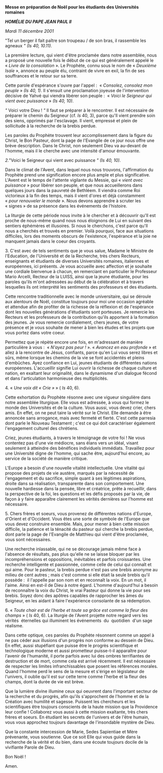 **Messe en préparation de Noël pour les étudiants des Universités romaines**

***HOMÉLIE DU PAPE JEAN PAUL II***

*Mardi 11 décembre 2001*

"Tel un berger il fait paître son troupeau / de son bras, il rassemble les agneaux *" (Is 40, 10.11).*

La première lecture, qui vient d'être proclamée dans notre assemblée, nous a proposé une nouvelle fois le début de ce qui est généralement appelé le « *Livre de la consolation* ». Le Prophète, connu sous le nom de « *Deuxième Isaïe* », annonce au peuple élu, contraint de vivre en exil, la fin de ses souffrances et le retour sur sa terre.

Cette parole d'espérance s'ouvre par l'appel :  « *Consolez, consolez mon peuple* » *(Is 40, 1)*. Il s'ensuit une proclamation joyeuse de l'intervention décisive de Yahvé qui viendra libérer son peuple :  « *Voici le Seigneur qui vient avec puissance* » *(Is 40, 10).*

*"* Voici votre Dieu ! *"* Il faut se préparer à le rencontrer. Il est nécessaire de préparer le chemin du Seigneur (cf. *Is* 40, 3), parce qu'Il vient prendre soin des siens, opprimés par l'esclavage. Il vient, empressé et plein de sollicitude à la recherche de la brebis perdue.

Les paroles du Prophète trouvent leur accomplissement dans la figure du Christ, le Bon Pasteur, dont la page de l'Evangile de ce jour nous offre une brève description. Dans le Christ, non seulement Dieu va au-devant de l'homme, mais il le cherche avec une intensité d'amour émouvante.

*2.*"Voici le Seigneur qui vient avec puissance *" (Is 40, 10).*

Dans le climat de l'Avent, dans lequel nous nous trouvons, l'affirmation du Prophète prend une signification encore plus ample et plus significative. L'Avent est le temps de l'attente vigilante du Messie, qui « *vient avec puissance* » pour libérer son peuple, et que nous accueillerons dans quelques jours dans la pauvreté de Bethléem. Il viendra comme Roi victorieux à la fin des temps, mais il vient d'ores et déjà constamment « *pour renouveler le monde* ». Nous devons apprendre à scruter les « signes » de sa présence dans les événements de l'histoire.

La liturgie de cette période nous invite à le chercher et à découvrir qu'Il est proche de nous-même quand nous nous éloignons de Lui en suivant des sentiers éphémères et illusoires. Si nous le cherchons, c'est parce qu'Il nous a cherchés et trouvés en premier. Voilà pourquoi, face aux situations difficiles, lors des moments obscurs de l'existence, l'espérance et la joie ne manquent jamais dans le coeur des croyants.

3. C'est avec de tels sentiments que je vous salue, Madame le Ministre de l'Education, de l'Université et de la Recherche, très chers Recteurs, enseignants et étudiants de diverses Universités romaines, italiennes et européennes, ici présents. Je vous accueille avec affection et je souhaite une cordiale bienvenue à chacun, en remerciant en particulier le Professeur Mario Arcelli, Recteur de la LUISS, ainsi que la jeune étudiante, pour les paroles qu'ils m'ont adressées au début de la célébration et à travers lesquelles ils ont interprété les sentiments des professeurs et des étudiants.

Cette rencontre traditionnelle avec le monde universitaire, qui se déroule aux alentours de Noël, constitue toujours pour moi une occasion agréable et attendue afin de profiter de la richesse de la réflexion et de l'espérance dont les nouvelles générations d'étudiants sont porteuses. Je remercie les Recteurs et les professeurs de la contribution qu'ils apportent à la formation des jeunes. Je vous remercie cordialement, chers jeunes, de votre présence et je vous souhaite de mener à bien les études et les projets que vous portez dans votre coeur.

Permettez que je répète encore une fois, en m'adressant de manière particulière à vous :  « *N'ayez pas peur !* ». « *Avancez en eau profonde* » et allez à la rencontre de Jésus, confiants, parce qu'en Lui vous serez libres et sûrs, même lorsque les chemins de la vie se font accidentés et pleins d'embûches. Ayez confiance en Lui, jeunes étudiants de différentes nations européennes. L'accueillir signifie Lui ouvrir la richesse de chaque culture et nation, en exaltant leur originalité, dans le dynamisme d'un dialogue fécond et dans l'articulation harmonieuse des multiplicités.

4. « *Une voix dit « Crie »* » ( *Is* 40, 6).

Cette exhortation du Prophète résonne avec une vigueur singulière dans notre assemblée liturgique. Elle vous est adressée, à vous qui formez le monde des Universités et de la culture. Vous aussi, vous devez crier, chers amis. En effet, on ne peut taire la vérité sur le Christ. Elle demande à être annoncée sans arrogance, mais avec fermeté et fierté. C'est cette parresía dont parle le Nouveau Testament ; c'est ce qui doit caractériser également l'engagement culturel des chrétiens.

Criez, jeunes étudiants, à travers le témoignage de votre foi ! Ne vous contentez pas d'une vie médiocre, sans élans vers un idéal, visant seulement à atteindre des bénéfices individuels immédiats. Travaillez pour une Université digne de l'homme, qui sache être, aujourd'hui encore, au service de la société de manière critique.

L'Europe a besoin d'une nouvelle vitalité intellectuelle. Une vitalité qui propose des projets de vie austère, marqués par la nécessité de l'engagement et du sacrifice, simple quant à ses légitimes aspirations, droite dans sa réalisation, transparente dans son comportement. Une nouvelle hardiesse dans la pensée, libre et créatrice, prête à recueillir, dans la perspective de la foi, les questions et les défis proposés par la vie, de façon à y faire apparaître clairement les vérités dernières sur l'homme est nécessaire.

5. Chers frères et soeurs, vous provenez de différentes nations d'Europe, d'Orient et d'Occident. Vous êtes une sorte de symbole de l'Europe que vous devez construire ensemble. Mais, pour mener à bien cette mission difficile, la patience et la ténacité du pasteur qui cherche la brebis perdue, dont parle la page de l'Evangile de Matthieu qui vient d'être proclamée, vous sont nécessaires.

Une recherche inlassable, qui ne se décourage jamais même face à l'absence de résultats, pas plus qu'elle ne se laisse bloquer par les incompréhensions et oppositions, inévitables et parfois croissantes. Une recherche intelligente et passionnée, comme celle de celui qui connaît et qui aime. Pour le pasteur, la brebis perdue n'est pas une brebis anonyme au milieu de cent autres ; mais c'est comme si elle était la seule brebis qu'il possède :  il l'appelle par son nom et en reconnaît la voix. En un mot, il l'aime. Ainsi en est-il de Dieu à notre égard. L'homme d'aujourd'hui a besoin de reconnaître la voix du Christ, le vrai Pasteur qui donne la vie pour ses brebis. Soyez donc des apôtres capables de rapprocher les âmes du Seigneur, en les aidant à faire l'expérience consolante de sa rédemption.

6. « *Toute chair est de l'herbe et toute sa grâce est comme la fleur des champs* » ( *Is* 40, 6). La liturgie de l'Avent projette notre regard vers les vérités  éternelles qui illuminent les événements  du  quotidien  d'un sage réalisme.

Dans cette optique, ces paroles du Prophète résonnent comme un appel à ne pas céder aux illusions d'un progrès non conforme au dessein de Dieu. En effet, aussi stupéfiant que puisse être le progrès scientifique et technologique moderne et aussi prometteur puisse-t-il apparaître pour l'avenir de l'humanité, il porte parfois avec lui des ombres terrifiantes de destruction et de mort, comme cela est arrivé récemment. Il est nécessaire de respecter les limites infranchissables que posent les références morales. Quand l'homme perd le sens de la mesure et s'érige en législateur de l'univers, il oublie qu'il est sur cette terre comme l'herbe et la fleur des champs, dont la durée de vie est brève.

Que la lumière divine illumine ceux qui oeuvrent dans l'important secteur de la recherche et du progrès, afin qu'ils s'approchent de l'homme et de la Création avec humilité et sagesse. Puissent les chercheurs et les scientifiques être toujours conscients de la haute mission que la Providence leur confie ! Collaborez vous aussi à cette mission exaltante, très chers frères et soeurs. En étudiant les secrets de l'univers et de l'être humain, vous vous approchez toujours davantage de l'insondable mystère de Dieu.

Que la constante intercession de Marie, Sedes Sapientiae et Mère prévenante, vous soutienne. Que ce soit Elle qui vous guide dans la recherche de la vérité et du bien, dans une écoute toujours docile de la vivifiante Parole de Dieu.

Bon Noël !

Amen.